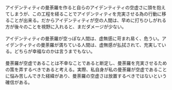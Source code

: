 アイデンティティの曼荼羅を作ると自らのアイデンティティの空虚さに頭を抱えてしまうが、この工程を経ることでアイデンティティを充実させる為の行動に移ることが出来る。だからアイデンティティが空の人間は、早めに打ちひしがれる方が後々のことを視野に入れると、まだダメージが少ない。<br>
<br>
アイデンティティの曼荼羅が空っぽな人間は、虚無感に苛まれ易く、危うい。アイデンティティの曼荼羅が満ちている人間は、虚無感が払拭されて、充実している。どちらが幸福なのかは言うまでもない。<br>
<br>
曼荼羅が空虚であることは不幸なことであると断定し、曼荼羅を充実させるための策を弄するべきであると考える。実際、私自身が私の曼荼羅が空虚であることに悩み苦しんできた経緯があり、曼荼羅の空虚さは放置するべきではないという確信がある。